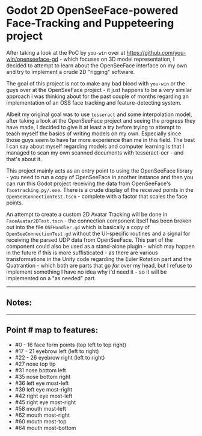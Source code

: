 # Godot 2D OpenSeeFace-powered Face-Tracking and Puppeteering project

After taking a look at the PoC by `you-win` over at https://github.com/you-win/openseeface-gd - which focuses on 3D model representation, I decided to attempt to learn about the OpenSeeFace interface on my own and try to implement a crude 2D "rigging" software.

The goal of this project is not to make any bad blood with `you-win` or the guys over at the OpenSeeFace project - it just happens to be a very similar approach i was thinking about for the past couple of months regarding an implementation of an OSS face tracking and feature-detecting system.

Albeit my original goal was to use `tesseract` and some interpolation model, after taking a look at the OpenSeeFace project and seeing the progress they have made, I decided to give it at least a try before trying to attempt to teach myself the basics of writing models on my own. Especially since those guys seem to have far more experience than me in this field. The best I can say about myself regarding models and computer learning is that I managed to scan my own scanned documents with tesseract-ocr - and that's about it.

This project mainly acts as an entry point to using the OpenSeeFace library - you need to run a copy of OpenSeeFace in another instance and then you can run this Godot project receiving the data from OpenSeeFace's `facetracking.py/.exe`. There is a crude display of the received points in the `OpenSeeConnectionTest.tscn` - complete with a factor that scales the face points. 

An attempt to create a custom 2D Avatar Tracking will be done in `FaceAvatar2DTest.tscn` - the connection component itself has been broken out into the file `OSFHandler.gd` which is basically a copy of `OpenSeeConnectionTest.gd` without the UI-specific routines and a signal for receiving the parsed UDP data from OpenSeeFace. This part of the component could also be used as a stand-alone plugin - which may happen in the future if this is more suffisticated - as there are various transformations in the Unity code regarding the Euler Rotation part and the Quatrantion - which both are parts that go *far* over my head, but I refuse to implement something I have no idea why i'd need it - so it will be implemented on a "as needed" part.

---

## Notes:
---
## Point # map to features:
- #0 - 16 face form points (top left to top right)
- #17 - 21 eyebrow left (left to right)
- #22 - 26 eyebrow right (left to right)
- #27 nose top tip
- #31 nose bottom left
- #35 nose bottom right
- #36 left eye most-left
- #39 left eye most-right
- #42 right eye most-left
- #45 right eye most-right
- #58 mouth most-left
- #62 mouth most-right
- #60 mouth most-top
- #64 mouth most-bottom
